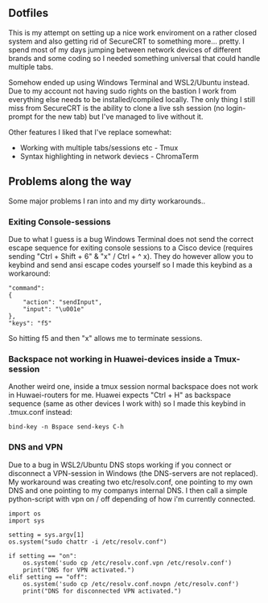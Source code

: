 ## Dotfiles

This is my attempt on setting up a nice work enviroment on a rather closed system and also getting rid of SecureCRT to something more... pretty.
I spend most of my days jumping between network devices of different brands and some coding so I needed something universal that could handle multiple tabs.

Somehow ended up using Windows Terminal and WSL2/Ubuntu instead. Due to my account not having sudo rights on the bastion I work from everything else needs to be installed/compiled locally. 
The only thing I still miss from SecureCRT is the ability to clone a live ssh session (no login-prompt for the new tab) but I've managed to live without it.

Other features I liked that I've replace somewhat:

* Working with multiple tabs/sessions etc - Tmux
* Syntax highlighting in network deviecs - ChromaTerm


## Problems along the way 

Some major problems I ran into and my dirty workarounds.. 

### Exiting Console-sessions

Due to what I guess is a bug Windows Terminal does not send the correct escape sequence for exiting console sessions to a Cisco device (requires sending "Ctrl + Shift + 6" & "x" / Ctrl + ^  x).
They do however allow you to keybind and send ansi escape codes yourself so I made this keybind as a workaround:

```
"command": 
{
    "action": "sendInput",
    "input": "\u001e"
},
"keys": "f5"
```

So hitting f5 and then "x" allows me to terminate sessions.


### Backspace not working in Huawei-devices inside a Tmux-session

Another weird one, inside a tmux session normal backspace does not work in Huwaei-routers for me. Huawei expects "Ctrl + H" as backspace sequence (same as other devices I work with) so I made this keybind in .tmux.conf instead:

```
bind-key -n Bspace send-keys C-h
```

### DNS and VPN

Due to a bug in WSL2/Ubuntu DNS stops working if you connect or disconnect a VPN-session in Windows (the DNS-servers are not replaced).
My workaround was creating two etc/resolv.conf, one pointing to my own DNS and one pointing to my companys internal DNS. I then call a simple python-script with vpn on / off depending of how i'm currently connected.

```
import os
import sys

setting = sys.argv[1]
os.system("sudo chattr -i /etc/resolv.conf")

if setting == "on":
    os.system('sudo cp /etc/resolv.conf.vpn /etc/resolv.conf')
    print("DNS for VPN activated.")
elif setting == "off":
    os.system('sudo cp /etc/resolv.conf.novpn /etc/resolv.conf')
    print("DNS for disconnected VPN activated.")
```


